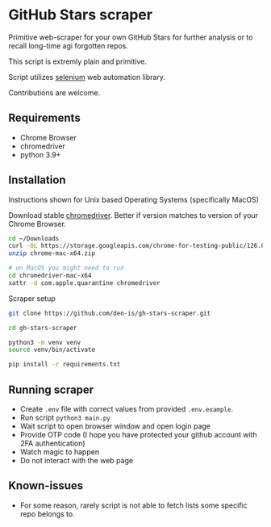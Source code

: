 # GitHub Stars scraper

Primitive web-scraper for your own GitHub Stars for further analysis or to recall long-time agi forgotten repos.

This script is extremly plain and primitive.

Script utilizes [selenium](https://www.selenium.dev/) web automation library.

Contributions are welcome.

## Requirements
- Chrome Browser
- chromedriver
- python 3.9+

## Installation
Instructions shown for Unix based Operating Systems (specifically MacOS)

Download stable [chromedriver](https://googlechromelabs.github.io/chrome-for-testing/).
Better if version matches to version of your Chrome Browser.

```sh
cd ~/Downloads
curl -OL https://storage.googleapis.com/chrome-for-testing-public/126.0.6478.63/mac-x64/chrome-mac-x64.zip
unzip chrome-mac-x64.zip

# on MacOS you might need to run
cd chromedriver-mac-x64
xattr -d com.apple.quarantine chromedriver
```

Scraper setup
```sh
git clone https://github.com/den-is/gh-stars-scraper.git

cd gh-stars-scraper

python3 -m venv venv
source venv/bin/activate

pip install -r requirements.txt
```

## Running scraper
- Create `.env` file with correct values from provided `.env.example`.
- Run script `python3 main.py`
- Wait script to open browser window and open login page
- Provide OTP code (I hope you have protected your github account with 2FA authentication)
- Watch magic to happen
- Do not interact with the web page

## Known-issues
- For some reason, rarely script is not able to fetch lists some specific repo belongs to.
